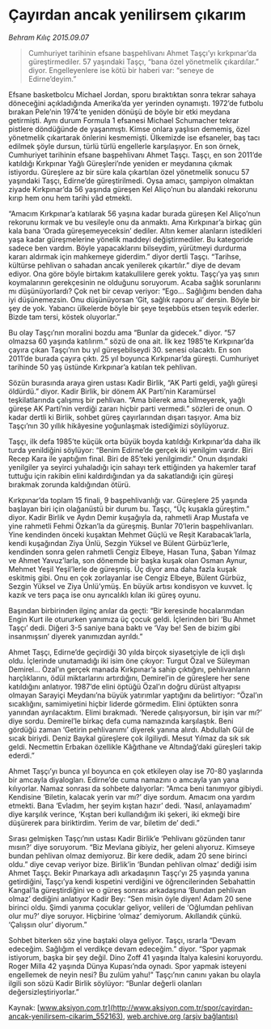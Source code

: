 # Çayırdan ancak yenilirsem çıkarım

*Behram Kılıç 2015.09.07*

<div class="pNewsDetailMainContent ctx_content" itemprop="articleBody">
 <blockquote>
  <p>
   Cumhuriyet tarihinin efsane başpehlivanı Ahmet Taşçı’yı kırkpınar’da güreştirmediler. 57 yaşındaki Taşçı, “bana özel yönetmelik çıkardılar.” diyor. Engelleyenlere ise kötü bir haberi var: “seneye de Edirne’deyim.”
  </p>
 </blockquote>
 <p>
  Efsane basketbolcu Michael Jordan, sporu bıraktıktan sonra tekrar sahaya döneceğini açıkladığında Amerika’da yer yerinden oynamıştı. 1972’de futbolu bırakan Pele’nin 1974’te yeniden dönüşü de böyle bir etki meydana getirmişti. Aynı durum Formula 1 efsanesi Michael Schumacher tekrar pistlere döndüğünde de yaşanmıştı. Kimse onlara yaşlısın dememiş, özel yönetmelik çıkartarak önlerini kesmemişti. Ülkemizde ise efsaneler, baş tacı edilmek şöyle dursun, türlü türlü engellerle karşılaşıyor. En son örnek, Cumhuriyet tarihinin efsane başpehlivanı Ahmet Taşçı. Taşçı, en son 2011’de katıldığı Kırkpınar Yağlı Güreşleri’nde yeniden er meydanına çıkmak istiyordu. Güreşlere az bir süre kala çıkartılan özel yönetmelik sonucu 57 yaşındaki Taşçı, Edirne’de güreştirilmedi. Oysa amacı, şampiyon olmaktan ziyade Kırkpınar’da 56 yaşında güreşen Kel Aliço’nun bu alandaki rekorunu kırıp hem onu hem tarihi yâd etmekti.
 </p>
 <p>
  “Amacım Kırkpınar’a katılarak 56 yaşına kadar burada güreşen Kel Aliço’nun rekorunu kırmak ve bu vesileyle onu da anmaktı. Ama Kırkpınar’a birkaç gün kala bana ‘Orada güreşemeyeceksin’ dediler. Altın kemer alanların istedikleri yaşa kadar güreşmelerine yönelik maddeyi değiştirmediler. Bu kategoride sadece ben vardım. Böyle yapacaklarını bilseydim, yürütmeyi durdurma kararı aldırmak için mahkemeye giderdim.” diyor dertli Taşçı. “Tarihse, kültürse pehlivan o sahadan ancak yenilerek çıkartılır.” diye de devam ediyor. Ona göre böyle birtakım katakullilere gerek yoktu. Taşçı’ya yaş sınırı koymalarının gerekçesinin ne olduğunu soruyorum. Acaba sağlık sorunlarını mı düşünüyorlardı? Çok net bir cevap veriyor: “Ego… Sağlığımı benden daha iyi düşünemezsin. Onu düşünüyorsan ‘Git, sağlık raporu al’ dersin. Böyle bir şey de yok. Yabancı ülkelerde böyle bir şeye teşebbüs etsen teşvik ederler. Bizde tam tersi, köstek oluyorlar.”
 </p>
 <p>
  Bu olay Taşçı’nın moralini bozdu ama “Bunlar da gidecek.” diyor. “57 olmazsa 60 yaşında katılırım.” sözü de ona ait. İlk kez 1985’te Kırkpınar’da çayıra çıkan Taşçı’nın bu yıl güreşebilseydi 30. senesi olacaktı. En son 2011’de burada çayıra çıktı. 25 yıl boyunca Kırkpınar’da güreşti. Cumhuriyet tarihinde 50 yaş üstünde Kırkpınar’a katılan tek pehlivan.
 </p>
 <p>
  Sözün burasında araya giren ustası Kadir Birlik, “AK Parti geldi, yağlı güreşi öldürdü.” diyor. Kadir Birlik, bir dönem AK Parti’nin Karamürsel teşkilatlarında çalışmış bir pehlivan. “Ama bilerek ama bilmeyerek, yağlı güreşe AK Parti’nin verdiği zararı hiçbir parti vermedi.” sözleri de onun. O kadar dertli ki Birlik, sohbet güreş çayırlarından dışarı taşıyor. Ama biz Taşçı’nın 30 yıllık hikâyesine yoğunlaşmak istediğimizi söylüyoruz.
 </p>
 <p>
  Taşçı, ilk defa 1985’te küçük orta büyük boyda katıldığı Kırkpınar’da daha ilk turda yenildiğini söylüyor: “Benim Edirne’de gerçek iki yenilgim vardır. Biri Recep Kara ile yaptığım final. Biri de 85’teki yenilgimdir.” Onun dışındaki yenilgiler ya seyirci yuhaladığı için sahayı terk ettiğinden ya hakemler taraf tuttuğu için rakibin elini kaldırdığından ya da sakatlandığı için güreşi bırakmak zorunda kaldığından ötürü.
 </p>
 <p>
  Kırkpınar’da toplam 15 finali, 9 başpehlivanlığı var. Güreşlere 25 yaşında başlayan biri için olağanüstü bir durum bu. Taşçı, “Üç kuşakla güreştim.” diyor. Kadir Birlik ve Aydın Demir kuşağıyla da, rahmetli Arap Mustafa ve yine rahmetli Fehmi Özkan’la da güreşmiş. Bunlar 70’lerin başpehlivanları. Yine kendinden önceki kuşaktan Mehmet Güçlü ve Reşit Karabacak’larla, kendi kuşağından Ziya Ünlü, Sezgin Yüksel ve Bülent Gürbüz’lerle, kendinden sonra gelen rahmetli Cengiz Elbeye, Hasan Tuna, Şaban Yılmaz ve Ahmet Yavuz’larla, son dönemde bir başka kuşak olan Osman Aynur, Mehmet Yeşil Yeşil’lerle de güreşmiş. Üç diyor ama daha fazla kuşak eskitmiş gibi. Onu en çok zorlayanlar ise Cengiz Elbeye, Bülent Gürbüz, Sezgin Yüksel ve Ziya Ünlü’ymüş. En büyük artısı kondisyon ve kuvvet. İç kazık ve ters paça ise onu ayrıcalıklı kılan iki güreş oyunu.
 </p>
 <p>
  Başından birbirinden ilginç anılar da geçti: “Bir keresinde hocalarımdan Engin Kurt ile otururken yanımıza üç çocuk geldi. İçlerinden biri ‘Bu Ahmet Taşçı’ dedi. Diğeri 3-5 saniye bana baktı ve ‘Vay be! Sen de bizim gibi insanmışsın’ diyerek yanımızdan ayrıldı.”
 </p>
 <p>
  Ahmet Taşçı, Edirne’de geçirdiği 30 yılda birçok siyasetçiyle de içli dışlı oldu. İçlerinde unutamadığı iki isim öne çıkıyor: Turgut Özal ve Süleyman Demirel… Özal’ın gerçek manada Kırkpınar’a sahip çıktığını, pehlivanların harçlıklarını, ödül miktarlarını artırdığını, Demirel’in de güreşlere her sene katıldığını anlatıyor. 1987’de elini öptüğü Özal’ın doğru dürüst altyapısı olmayan Sarayiçi Meydanı’na büyük yatırımlar yaptığını da belirtiyor: “Özal’ın sıcaklığını, samimiyetini hiçbir liderde görmedim. Elini öptükten sonra yanından ayrılacaktım. Elimi bırakmadı. ‘Nerede çalışıyorsun, bir işin var mı?’ diye sordu. Demirel’le birkaç defa cuma namazında karşılaştık. Beni gördüğü zaman ‘Getirin pehlivanımı’ diyerek yanına alırdı. Abdullah Gül de sıcak biriydi. Deniz Baykal güreşlere çok ilgiliydi. Mesut Yılmaz da sık sık geldi. Necmettin Erbakan özellikle Kâğıthane ve Altındağ’daki güreşleri takip ederdi.”
 </p>
 <p>
  Ahmet Taşçı’yı bunca yıl boyunca en çok etkileyen olay ise 70-80 yaşlarında bir amcayla diyalogları. Edirne’de cuma namazını o amcayla yan yana kılıyorlar. Namaz sonrası da sohbete dalıyorlar: “Amca beni tanımıyor gibiydi. Kendisine ‘Biletin, kalacak yerin var mı?’ diye sordum. Amacım ona yardım etmekti. Bana ‘Evladım, her şeyim kıştan hazır’ dedi. ‘Nasıl, anlayamadım’ diye karşılık verince, ‘Kıştan beri kullandığım iki şekeri, iki ekmeği bire düşürerek para biriktirdim. Yerim de var, biletim de’ dedi.”
 </p>
 <p>
  Sırası gelmişken Taşçı’nın ustası Kadir Birlik’e ‘Pehlivanı gözünden tanır mısın?’ diye soruyorum. “Biz Mevlana gibiyiz, her geleni alıyoruz. Kimseye bundan pehlivan olmaz demiyoruz. Bir kere dedik, adam 20 sene birinci oldu.” diye cevap veriyor bize. Birlik’in ‘Bundan pehlivan olmaz’ dediği isim Ahmet Taşçı. Bekir Pınarkaya adlı arkadaşının Taşçı’yı 25 yaşında yanına getirdiğini, Taşçı’ya kendi kıspetini verdiğini ve öğrencilerinden Sebahattin Kangal’la güreştirdiğini ve o güreş sonrası arkadaşına ‘Bundan pehlivan olmaz’ dediğini anlatıyor Kadir Bey: “Sen misin öyle diyen! Adam 20 sene birinci oldu. Şimdi yanıma çocuklar geliyor, velileri de ‘Oğlumdan pehlivan olur mu?’ diye soruyor. Hiçbirine ‘olmaz’ demiyorum. Akıllandık çünkü. ‘Çalışsın olur’ diyorum.”
 </p>
 <p>
  Sohbet biterken söz yine baştaki olaya geliyor. Taşçı, ısrarla “Devam edeceğim. Sağlığım el verdikçe devam edeceğim.” diyor. “Spor yapmak istiyorum, başka bir şey değil. Dino Zoff 41 yaşında İtalya kalesini koruyordu. Roger Milla 42 yaşında Dünya Kupası’nda oynadı. Spor yapmak isteyeni engellemek de neyin nesi? Bu zulüm yahu!” Taşçı’nın canını yakan bu olayla ilgili son sözü Kadir Birlik söylüyor: “Bunlar değerli olanları değersizleştiriyorlar.”
 </p>
 <p>
 </p>
</div>


Kaynak: [www.aksiyon.com.tr](http://www.aksiyon.com.tr/spor/cayirdan-ancak-yenilirsem-cikarim_552163), [web.archive.org (arşiv bağlantısı)](http://web.archive.org/web/20160106061416/http://www.aksiyon.com.tr/spor/cayirdan-ancak-yenilirsem-cikarim_552163)
